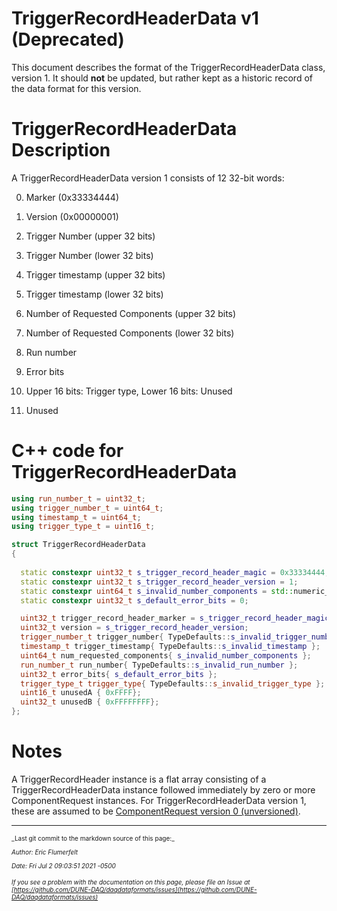 # TriggerRecordHeaderData v1 (Deprecated)

This document describes the format of the TriggerRecordHeaderData class, version 1. It should **not** be updated, but rather kept as a historic record of the data format for this version.

# TriggerRecordHeaderData Description

A TriggerRecordHeaderData version 1 consists of 12 32-bit words:



0. Marker (0x33334444)


1. Version (0x00000001)


2. Trigger Number (upper 32 bits)


3. Trigger Number (lower 32 bits)


4. Trigger timestamp (upper 32 bits)


5. Trigger timestamp (lower 32 bits)


6. Number of Requested Components (upper 32 bits)


7. Number of Requested Components (lower 32 bits)


8. Run number


9. Error bits


10. Upper 16 bits: Trigger type, Lower 16 bits: Unused


11. Unused


# C++ code for TriggerRecordHeaderData

```CPP
using run_number_t = uint32_t; 
using trigger_number_t = uint64_t; 
using timestamp_t = uint64_t;
using trigger_type_t = uint16_t; 

struct TriggerRecordHeaderData
{
  
  static constexpr uint32_t s_trigger_record_header_magic = 0x33334444;
  static constexpr uint32_t s_trigger_record_header_version = 1;
  static constexpr uint64_t s_invalid_number_components = std::numeric_limits<uint64_t>::max();
  static constexpr uint32_t s_default_error_bits = 0;

  uint32_t trigger_record_header_marker = s_trigger_record_header_magic;
  uint32_t version = s_trigger_record_header_version;
  trigger_number_t trigger_number{ TypeDefaults::s_invalid_trigger_number };
  timestamp_t trigger_timestamp{ TypeDefaults::s_invalid_timestamp };
  uint64_t num_requested_components{ s_invalid_number_components };
  run_number_t run_number{ TypeDefaults::s_invalid_run_number };
  uint32_t error_bits{ s_default_error_bits };
  trigger_type_t trigger_type{ TypeDefaults::s_invalid_trigger_type };
  uint16_t unusedA { 0xFFFF};
  uint32_t unusedB { 0xFFFFFFFF};
};
```

# Notes

A TriggerRecordHeader instance is a flat array consisting of a TriggerRecordHeaderData instance followed immediately by zero or more ComponentRequest instances. For TriggerRecordHeaderData version 1, these are assumed to be [ComponentRequest version 0 (unversioned)](ComponentRequestV0.md).


-----

<font size="1">
_Last git commit to the markdown source of this page:_


_Author: Eric Flumerfelt_

_Date: Fri Jul 2 09:03:51 2021 -0500_

_If you see a problem with the documentation on this page, please file an Issue at [https://github.com/DUNE-DAQ/daqdataformats/issues](https://github.com/DUNE-DAQ/daqdataformats/issues)_
</font>
